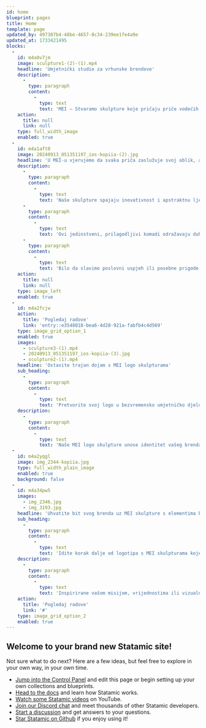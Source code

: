 ```yaml
---
id: home
blueprint: pages
title: Home
template: page
updated_by: 497307b4-48be-4657-8c34-239ee1fe4a9e
updated_at: 1733421495
blocks:
  -
    id: m4a0v7jm
    image: sculpture1-(2)-(1).mp4
    headline: 'Umjetnički studio za vrhunske brendove'
    description:
      -
        type: paragraph
        content:
          -
            type: text
            text: 'MEI — Stvaramo skulpture koje pričaju priče vodećih brendova.'
    action:
      title: null
      link: null
    type: full_width_image
    enabled: true
  -
    id: m4a1aft0
    image: 20240913_051351197_ios-kopiia-(2).jpg
    headline: 'U MEI-u vjerujemo da svaka priča zaslužuje svoj oblik, a svako postignuće svoj simbol.'
    description:
      -
        type: paragraph
        content:
          -
            type: text
            text: 'Naše skulpture spajaju inovativnost i apstraktnu ljepotu, nadahnute smjelim grafičkim elementima Amelo Designa, uz korištenje visokokvalitetnih materijala poput mramora.'
      -
        type: paragraph
        content:
          -
            type: text
            text: 'Ovi jedinstveni, prilagodljivi komadi odražavaju duh vašeg brenda ili obilježavaju osobne trenutke s dozom sofisticiranosti i živih boja.'
      -
        type: paragraph
        content:
          -
            type: text
            text: 'Bilo da slavimo poslovni uspjeh ili posebne prigode, MEI skulpture unose umjetnički i personalizirani element u svaki prostor. Pridružite nam se u stvaranju umjetnosti koja priča vašu priču.'
    action:
      title: null
      link: null
    type: image_left
    enabled: true
  -
    id: m4a2fcjw
    action:
      title: 'Pogledaj radove'
      link: 'entry::e3548018-bea6-4d28-921a-fabfb4c4d569'
    type: image_grid_option_1
    enabled: true
    images:
      - sculpture3-(1).mp4
      - 20240913_051351197_ios-kopiia-(3).jpg
      - sculpture2-(1).mp4
    headline: 'Ostavite trajan dojam s MEI logo skulpturama'
    sub_heading:
      -
        type: paragraph
        content:
          -
            type: text
            text: 'Pretvorite svoj logo u bezvremensko umjetničko djelo.'
    description:
      -
        type: paragraph
        content:
          -
            type: text
            text: 'Naše MEI logo skulpture unose identitet vašeg brenda u jedinstveni, opipljivi oblik—idealne su za nagrade zaposlenicima, korporativne poklone ili upečatljiv uredski dekor. Precizno izrađene i dizajnirane s dozom stila, MEI logo skulpture omogućuju vašem brendu da govori sam za sebe, ostavljajući trajan dojam.'
  -
    id: m4a2yqgl
    image: img_2344-kopiia.jpg
    type: full_width_plain_image
    enabled: true
    background: false
  -
    id: m4a34pw5
    images:
      - img_2346.jpg
      - img_3193.jpg
    headline: 'Uhvatite bit svog brenda uz MEI skulpture s elementima brenda'
    sub_heading:
      -
        type: paragraph
        content:
          -
            type: text
            text: 'Idite korak dalje od logotipa s MEI skulpturama koje utjelovljuju vizualnu bit vašeg brenda kroz personalizirane dizajnerske elemente.'
    description:
      -
        type: paragraph
        content:
          -
            type: text
            text: 'Inspirirane vašom misijom, vrijednostima ili vizualnim identitetom, ove skulpture idealne su za proslavu timskih postignuća ili dodavanje sofisticirane note vašem prostoru. MEI skulpture pretvaraju karakter vašeg brenda u impresivno umjetničko djelo.'
    action:
      title: 'Pogledaj radove'
      link: '#'
    type: image_grid_option_2
    enabled: true
---
```

## Welcome to your brand new Statamic site!

Not sure what to do next? Here are a few ideas, but feel free to explore in your own way, in your own time.

- [Jump into the Control Panel](/cp) and edit this page or begin setting up your own collections and blueprints.
- [Head to the docs](https://statamic.dev) and learn how Statamic works.
- [Watch some Statamic videos](https://youtube.com/statamic) on YouTube.
- [Join our Discord chat](https://statamic.com/discord) and meet thousands of other Statamic developers.
- [Start a discussion](https://github.com/statamic/cms/discussions) and get answers to your questions.
- [Star Statamic on Github](https://github.com/statamic/cms) if you enjoy using it!
